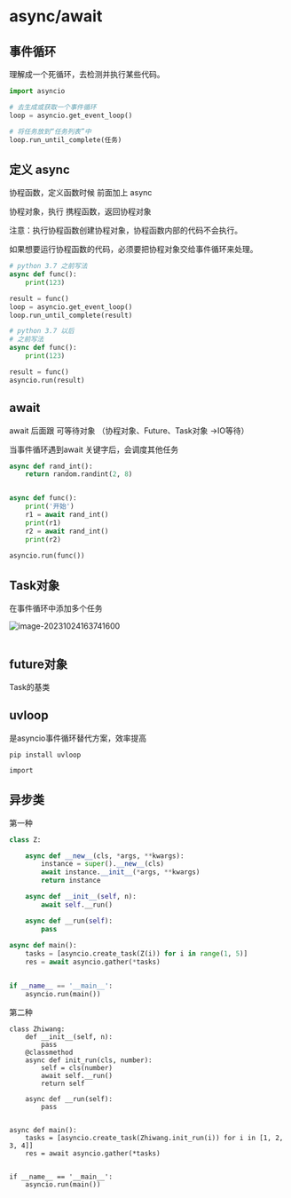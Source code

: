 # async/await

## 事件循环

理解成一个死循环，去检测并执行某些代码。

```python
import asyncio

# 去生成或获取一个事件循环
loop = asyncio.get_event_loop()

# 将任务放到“任务列表”中
loop.run_until_complete(任务)
```

## 定义 async

协程函数，定义函数时候 前面加上 async

协程对象，执行 携程函数，返回协程对象

注意：执行协程函数创建协程对象，协程函数内部的代码不会执行。

如果想要运行协程函数的代码，必须要把协程对象交给事件循环来处理。

```python
# python 3.7 之前写法
async def func():
    print(123)

result = func()
loop = asyncio.get_event_loop()
loop.run_until_complete(result)
```

```python
# python 3.7 以后
# 之前写法
async def func():
    print(123)

result = func()
asyncio.run(result)
```

## await

await 后面跟 可等待对象 （协程对象、Future、Task对象 ->IO等待）

当事件循环遇到await 关键字后，会调度其他任务



```python
async def rand_int():
    return random.randint(2, 8)


async def func():
    print('开始')
    r1 = await rand_int()
    print(r1)
    r2 = await rand_int()
    print(r2)

asyncio.run(func())
```

## Task对象

在事件循环中添加多个任务

![image-20231024163741600](E:\笔记\async-await.assets\image-20231024163741600.png)

```

```

## future对象

Task的基类

## uvloop

是asyncio事件循环替代方案，效率提高

```
pip install uvloop
```

```
import
```





## 异步类

第一种 

```python
class Z:

    async def __new__(cls, *args, **kwargs):
        instance = super().__new__(cls)
        await instance.__init__(*args, **kwargs)
        return instance

    async def __init__(self, n):
        await self.__run()

    async def __run(self):
    	pass
    	
async def main():
    tasks = [asyncio.create_task(Z(i)) for i in range(1, 5)]
    res = await asyncio.gather(*tasks)


if __name__ == '__main__':
    asyncio.run(main())
```

第二种

```
class Zhiwang:
    def __init__(self, n):
        pass
    @classmethod
    async def init_run(cls, number):
        self = cls(number)
        await self.__run()
        return self

    async def __run(self):
        pass


async def main():
    tasks = [asyncio.create_task(Zhiwang.init_run(i)) for i in [1, 2, 3, 4]]
    res = await asyncio.gather(*tasks)


if __name__ == '__main__':
    asyncio.run(main())
```

























